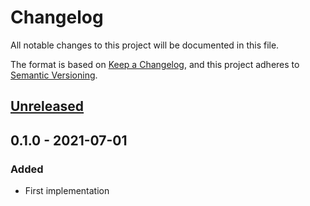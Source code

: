 # Changelog
All notable changes to this project will be documented in this file.

The format is based on [Keep a Changelog](https://keepachangelog.com/en/1.0.0/),
and this project adheres to [Semantic Versioning](https://semver.org/spec/v2.0.0.html).

## [Unreleased]

## 0.1.0 - 2021-07-01
### Added
- First implementation

[Unreleased]: https://github.com/brunorodmoreira/eslint-config/compare/v0.1.0...HEAD
